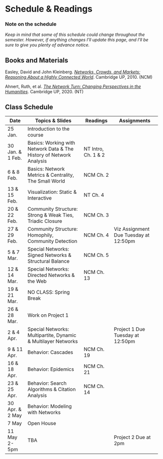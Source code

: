 # Schedule & Readings

### Note on the schedule

*Keep in mind that some of this schedule could change throughout the semester. However, if anything changes I'll update this page, and I'll be sure to give you plenty of advance notice.*

## Books and Materials

Easley, David and John Kleinberg. [*Networks, Crowds, and Markets: Reasoning About a Highly Connected World*](https://www.cs.cornell.edu/home/kleinber/networks-book/networks-book.pdf). Cambridge UP, 2010. (NCM)

Ahnert, Ruth, et al. [*The Network Turn: Changing Perspectives in the Humanities*](https://doi.org/10.1017/9781108866804). Cambridge UP, 2020. (NT)

## Class Schedule

Date|Topics & Slides|Readings|Assignments
--|---|---|---
25 Jan.|Introduction to the course|
30 Jan. & 1 Feb.|Basics: Working with Network Data & The History of Network Analysis|NT Intro, Ch. 1 & 2
6 & 8 Feb.|Basics: Network Metrics & Centrality, The Small World|NCM Ch. 2
13 & 15 Feb.|Visualization: Static & Interactive|NT Ch. 4
20 & 22 Feb.|Community Structure: Strong & Weak Ties, Triadic Closure|NCM Ch. 3
27 & 29 Feb.|Community Structure: Homophily, Community Detection|NCM Ch. 4|Viz Assignment Due Tuesday at 12:50pm
5 & 7 Mar.|Special Networks: Signed Networks & Structural Balance|NCM Ch. 5
12 & 14 Mar.|Special Networks:  Directed Networks & the Web|NCM Ch. 13
19 & 21 Mar.|NO CLASS: Spring Break
26 & 28 Mar.|Work on Project 1
2 & 4 Apr.|Special Networks: Multipartite, Dynamic & Multilayer Networks||Project 1 Due Tuesday at 12:50pm
9 & 11 Apr.|Behavior: Cascades|NCM Ch. 19
16 & 18 Apr.|Behavior: Epidemics|NCM Ch. 21
23 & 25 Apr.|Behavior: Search Algorithms & Citation Analysis|NCM Ch. 14
30 Apr. & 2 May|Behavior: Modeling with Networks|
7 May|Open House||
11 May 2-5pm|TBA||Project 2 Due at 2pm
